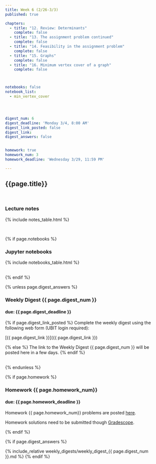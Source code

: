 ```yaml
---
title: Week 6 (2/26-3/3)
published: true

chapters:
  - title: "12. Review: Determinants"
    complete: false
  - title: "13. The assignment problem continued"
    complete: false
  - title: "14. Feasibility in the assignment problem"
    complete: false
  - title: "15. Graphs"
    complete: false
  - title: "16. Minimum vertex cover of a graph"
    complete: false



notebooks: false
notebook_list:
  - min_vertex_cover




digest_num: 6
digest_deadline: 'Monday 3/4, 8:00 AM'
digest_link_posted: false
digest_link:
digest_answers: false


homework: true
homework_num: 3
homework_deadline: 'Wednesday 3/29, 11:59 PM'

---
```


<style>
    ul {
        padding-left: 20px;
    }
</style>


## {{page.title}}

<br/>

### Lecture notes

{% include notes_table.html %}

<br/>

{% if page.notebooks %}
### Jupyter notebooks

{% include notebooks_table.html %}

<br/>
{% endif %}


{% unless page.digest_answers %}
### Weekly Digest {{ page.digest_num }}
#### due: {{ page.digest_deadline }}

{% if page.digest_link_posted %}
Complete the weekly digest using the following web form (UBIT login required):

[{{ page.digest_link }}]({{ page.digest_link }})

{% else %}
The link to the Weekly Digest {{ page.digest_num }} will be posted here
in a few days.
{% endif %}

<br/>
{% endunless %}


{% if page.homework %}
### Homework {{ page.homework_num}}
#### due: {{ page.homework_deadline }}

Homework {{ page.homework_num}} problems are posted <a href="{{ site.baseurl }}/assets/homework/hw_{{ page.homework_num }}.pdf" target="_blank">here</a>.

Homework solutions need to be submitted though [Gradescope](https://www.gradescope.com/).

{% endif %}



{% if page.digest_answers %}
<br/>

{% include_relative weekly_digests/weekly_digest_{{ page.digest_num }}.md %}
{% endif %}